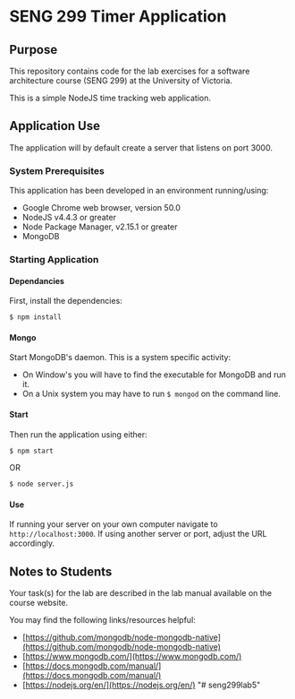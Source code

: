 # SENG 299 Timer Application 

## Purpose 

This repository contains code for the lab exercises for a software architecture course (SENG 299) at the University of Victoria. 

This is a simple NodeJS time tracking web application. 

## Application Use

The application will by default create a server that listens on port 3000. 

### System Prerequisites

This application has been developed in an environment running/using: 

* Google Chrome web browser, version 50.0
* NodeJS v4.4.3 or greater
* Node Package Manager, v2.15.1 or greater
* MongoDB

### Starting Application

#### Dependancies

First, install the dependencies: 

```bash
$ npm install
```

#### Mongo 

Start MongoDB's daemon. This is a system specific activity: 

* On Window's you will have to find the executable for MongoDB and run it. 
* On a Unix system you may have to run `$ mongod` on the command line. 

#### Start 

Then run the application using either: 

```bash
$ npm start
```

OR 

```bash
$ node server.js 
```

#### Use 

If running your server on your own computer navigate to `http://localhost:3000`. If using another server or port, adjust the URL accordingly. 

## Notes to Students

Your task(s) for the lab are described in the lab manual available on the course website. 

You may find the following links/resources helpful: 

* [https://github.com/mongodb/node-mongodb-native](https://github.com/mongodb/node-mongodb-native)
* [https://www.mongodb.com/](https://www.mongodb.com/)
* [https://docs.mongodb.com/manual/](https://docs.mongodb.com/manual/)
* [https://nodejs.org/en/](https://nodejs.org/en/)
"# seng299lab5" 
